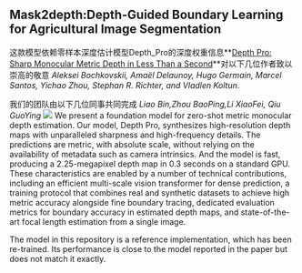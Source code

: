 ## Mask2depth:Depth-Guided Boundary Learning for Agricultural Image Segmentation
这款模型依赖零样本深度估计模型Depth_Pro的深度权重信息**[Depth Pro: Sharp Monocular Metric Depth in Less Than a Second](https://arxiv.org/abs/2410.02073)**对以下几位作者致以崇高的敬意
*Aleksei Bochkovskii, Amaël Delaunoy, Hugo Germain, Marcel Santos, Yichao Zhou, Stephan R. Richter, and Vladlen Koltun*.

我们的团队由以下几位同事共同完成
*Liao Bin,Zhou BaoPing,Li XiaoFei, Qiu GuoYing*
![](data/network.jpg)
We present a foundation model for zero-shot metric monocular depth estimation. Our model, Depth Pro, synthesizes high-resolution depth maps with unparalleled sharpness and high-frequency details. The predictions are metric, with absolute scale, without relying on the availability of metadata such as camera intrinsics. And the model is fast, producing a 2.25-megapixel depth map in 0.3 seconds on a standard GPU. These characteristics are enabled by a number of technical contributions, including an efficient multi-scale vision transformer for dense prediction, a training protocol that combines real and synthetic datasets to achieve high metric accuracy alongside fine boundary tracing, dedicated evaluation metrics for boundary accuracy in estimated depth maps, and state-of-the-art focal length estimation from a single image.


The model in this repository is a reference implementation, which has been re-trained. Its performance is close to the model reported in the paper but does not match it exactly.

